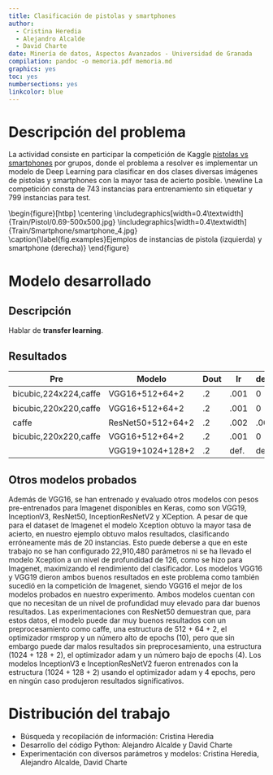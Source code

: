 ```yaml
---
title: Clasificación de pistolas y smartphones
author:
  - Cristina Heredia
  - Alejandro Alcalde
  - David Charte
date: Minería de datos, Aspectos Avanzados - Universidad de Granada
compilation: pandoc -o memoria.pdf memoria.md
graphics: yes
toc: yes
numbersections: yes
linkcolor: blue
---
```


# Descripción del problema

La actividad consiste en participar la competición de Kaggle [pistolas vs smartphones](https://www.kaggle.com/c/pistolas-vs-smartphones-con-deep-learning/leaderboard) por grupos, donde el problema a resolver es implementar un modelo de Deep Learning para clasificar en dos clases diversas imágenes de pistolas y smartphones con la mayor tasa de acierto posible. \newline
La competición consta de 743 instancias para entrenamiento sin etiquetar y 799 instancias para test.


\begin{figure}[htbp]
\centering
\includegraphics[width=0.4\textwidth]{Train/Pistol/0.69-500x500.jpg}
\includegraphics[width=0.4\textwidth]{Train/Smartphone/smartphone_4.jpg}
\caption{\label{fig.examples}Ejemplos de instancias de pistola (izquierda) y smartphone (derecha)}
\end{figure}

# Modelo desarrollado

## Descripción

Hablar de **transfer learning**.

## Resultados

| Pre                   | Modelo            | Dout | lr   | decay | epochs | loss      |   Pri  |   Púb  |
|-----------------------|-------------------|------|------|-------|--------|-----------|:------:|:------:|
| bicubic,224x224,caffe | VGG16+512+64+2    | .2   | .001 | 0     | 10     | $10^{-7}$ |    1   |    1   |
| bicubic,220x220,caffe | VGG16+512+64+2    | .2   | .001 | 0     | 10     | $10^{-7}$ |    1   |    1   |
| caffe                 | ResNet50+512+64+2 | .2   | .002 | .001  | 10     | .1252     |    1   | .99749 |
| bicubic,220x220,caffe | VGG16+512+64+2    | .2   | .001 | 0     | 10     | $10^{-7}$ |    1   | .99248 |
|                       | VGG19+1024+128+2  | .2   | def. | def.  | 4      | .1093     | .99250 | .99498 |

## Otros modelos probados
Además de VGG16, se han entrenado y evaluado otros modelos con pesos pre-entrenados para Imagenet disponibles en Keras, como son
VGG19, InceptionV3, ResNet50, InceptionResNetV2 y XCeption. A pesar de que para el dataset de Imagenet el modelo Xception obtuvo la mayor tasa de acierto, en nuestro ejemplo obtuvo malos resultados, clasificando erróneamente más de 20 instancias. Esto puede deberse a que en este trabajo no se han configurado 22,910,480 parámetros ni se ha llevado el modelo Xception a un nivel de profundidad de 126, como se hizo para Imagenet, maximizando el rendimiento del clasificador. Los modelos VGG16 y VGG19 dieron ambos buenos resultados en este problema como también sucedió en la competición de Imagenet, siendo VGG16 el mejor de los modelos probados en nuestro experimento. Ambos modelos cuentan con que no necesitan de un nivel de profundidad muy elevado para dar buenos resultados. Las experimentaciones con ResNet50 demuestran que, para estos datos, el modelo puede dar muy buenos resultados con un preprocesamiento como caffe, una estructura de 512 + 64 + 2, el optimizador rmsprop y un número alto de epochs (10), pero que sin embargo puede dar malos resultados sin preprocesamiento, una estructura (1024 + 128 + 2), el optimizador adam y un número bajo de epochs (4). Los modelos InceptionV3 e InceptionResNetV2 fueron entrenados con la estructura (1024 + 128 + 2) usando el optimizador adam y 4 epochs, pero en ningún caso produjeron resultados significativos.
 
# Distribución del trabajo

- Búsqueda y recopilación de información: Cristina Heredia
- Desarrollo del código Python: Alejandro Alcalde y David Charte
- Experimentación con diversos parámetros y modelos: Cristina Heredia, Alejandro Alcalde, David Charte
